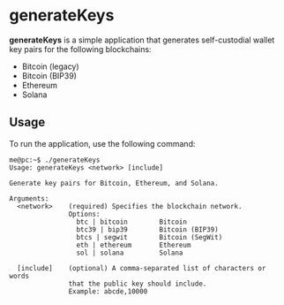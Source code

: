 # generateKeys

**generateKeys** is a simple application that generates self-custodial wallet key pairs for the following blockchains:

- Bitcoin (legacy)
- Bitcoin (BIP39)
- Ethereum
- Solana

## Usage

To run the application, use the following command:


```
me@pc:~$ ./generateKeys
Usage: generateKeys <network> [include]

Generate key pairs for Bitcoin, Ethereum, and Solana.

Arguments:
  <network>    (required) Specifies the blockchain network.
               Options:
                 btc | bitcoin        Bitcoin
                 btc39 | bip39        Bitcoin (BIP39)
                 btcs | segwit        Bitcoin (SegWit)
                 eth | ethereum       Ethereum
                 sol | solana         Solana

  [include]    (optional) A comma-separated list of characters or words
               that the public key should include.
               Example: abcde,10000

```

